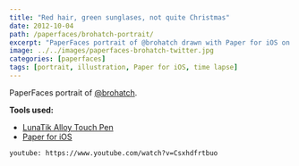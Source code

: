 ```yaml
---
title: "Red hair, green sunglases, not quite Christmas"
date: 2012-10-04
path: /paperfaces/brohatch-portrait/
excerpt: "PaperFaces portrait of @brohatch drawn with Paper for iOS on an iPad."
image: ../../images/paperfaces-brohatch-twitter.jpg
categories: [paperfaces]
tags: [portrait, illustration, Paper for iOS, time lapse]
---
```


PaperFaces portrait of [@brohatch](https://twitter.com/brohatch).

**Tools used:**

- [LunaTik Alloy Touch Pen](https://www.amazon.com/gp/product/B00821TR7G/ref=as_li_ss_tl?ie=UTF8&tag=mademist-20&linkCode=as2&camp=1789&creative=390957&creativeASIN=B00821TR7G)
- [Paper for iOS](https://paper.bywetransfer.com/)

`youtube: https://www.youtube.com/watch?v=Csxhdfrtbuo`
